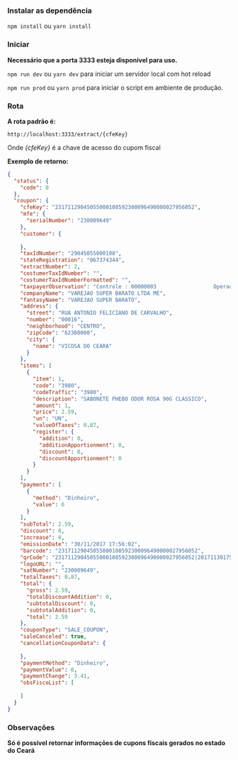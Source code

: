 ### Instalar as dependência

```npm install``` ou ```yarn install```

### Iniciar

**Necessário que a porta 3333 esteja disponível para uso.**

```npm run dev``` ou ```yarn dev``` para iniciar um servidor local com hot reload

```npm run prod``` ou ```yarn prod``` para iniciar o script em ambiente de produção.

### Rota

**A rota padrão é:**

```http://localhost:3333/extract/{cfeKey}```

Onde *{cfeKey}* é a chave de acesso do cupom fiscal

**Exemplo de retorno:**

```json
{
  "status": {
    "code": 0
  },
  "coupon": {
    "cfeKey": "23171129045055000108592300096490000027956052",
    "mfe": {
      "serialNumber": "230009649"
    },
    "customer": {
      
    },
    "taxIdNumber": "29045055000108",
    "stateRegistration": "067374344",
    "extractNumber": 2,
    "costumerTaxIdNumber": "",
    "costumerTaxIdNumberFormatted": "",
    "taxpayerObservation": "Controle : 00000003                  Operador: PROGRAMADOR;Caixa: 002;",
    "companyName": "VAREJAO SUPER BARATO LTDA ME",
    "fantasyName": "VAREJAO SUPER BARATO",
    "address": {
      "street": "RUA ANTONIO FELICIANO DE CARVALHO",
      "number": "00016",
      "neighborhood": "CENTRO",
      "zipCode": "62300000",
      "city": {
        "name": "VICOSA DO CEARA"
      }
    },
    "items": [
      {
        "item": 1,
        "code": "3980",
        "codeTraffic": "3980",
        "description": "SABONETE PHEBO ODOR ROSA 90G CLASSICO",
        "amount": 1,
        "price": 2.59,
        "un": "UN",
        "valueOfTaxes": 0.87,
        "register": {
          "addition": 0,
          "additionApportionment": 0,
          "discount": 0,
          "discountApportionment": 0
        }
      }
    ],
    "payments": [
      {
        "method": "Dinheiro",
        "value": 6
      }
    ],
    "subTotal": 2.59,
    "discount": 0,
    "increase": 0,
    "emissionDate": "30/11/2017 17:56:02",
    "barcode": "23171129045055000108592300096490000027956052",
    "qrCode": "23171129045055000108592300096490000027956052|20171130175602|2,59||rBkqUbIR69tiVrwxRP8alTlWjNvN1n0Yt+r5z641hHoq2I2qXpXD/b+hBf4JNf8ijHk+Adh75biyRERMadlnFOvwy3W7qxvfLDB0UyYWw6cRBCbqKkesKjulrsWdq+QkckBedSEp2r8AioOBjNF11HBf3j4l4fgfUaS3xixSubWGFtvA8nU8YHxI68fJ7XtuTJQExDVnkPDv3s8bIh8mvv7qyRRMvVuFfU0JTsV1Gy+JnYT6KpkebNh4+M873JZf9DxC50BYoeA7lQ9U6cCoAne6TuOMGSniJcIZDMaI1J422d4RvR+HwtFvr1jL84r24dorFrg8B+TIrqR4nS3bkw==",
    "logoURL": "",
    "satNumber": "230009649",
    "totalTaxes": 0.87,
    "total": {
      "gross": 2.59,
      "totalDiscountAddition": 0,
      "subtotalDiscount": 0,
      "subtotalAddition": 0,
      "total": 2.59
    },
    "couponType": "SALE_COUPON",
    "saleCanceled": true,
    "cancellationCouponData": {
      
    },
    "paymentMethod": "Dinheiro",
    "paymentValue": 6,
    "paymentChange": 3.41,
    "obsFiscoList": [
      
    ]
  }
}
```

### Observaçōes

**Só é possível retornar informaçōes de cupons fiscais gerados no estado do Ceará**
